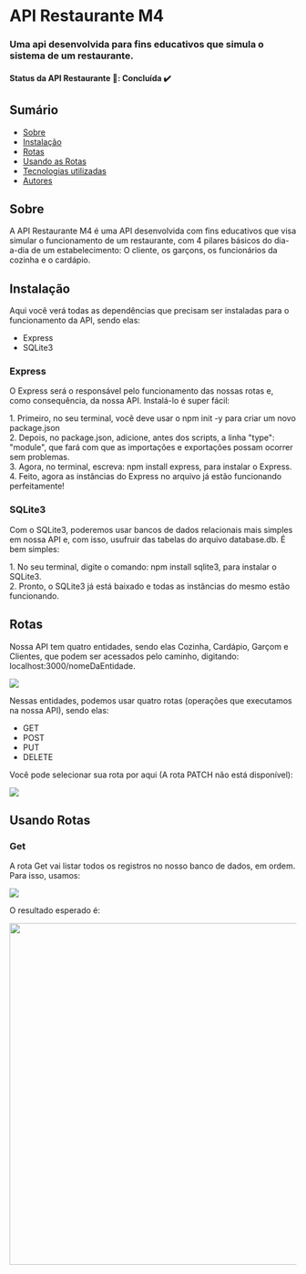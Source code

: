 # API Restaurante M4 
### Uma api desenvolvida para fins educativos que simula o sistema de um restaurante.

<h4>  Status da API Restaurante 🍝: Concluída  ✔️ </h4>

## Sumário
<!--ts-->
* [Sobre](#sobre)
* [Instalação](#instalacao)
* [Rotas](#rotas)
* [Usando as Rotas](#usandoRotas)
* [Tecnologias utilizadas](#tech)
* [Autores](#autores)
<!--te-->

<h2 id="sobre">Sobre</h2>
A API Restaurante M4 é uma API desenvolvida com fins educativos que visa simular o funcionamento de um restaurante, com 4 pilares básicos do dia-a-dia de um estabelecimento: O cliente, os garçons, os funcionários da cozinha e o cardápio.

<h2 id="instalacao">Instalação</h2>
Aqui você verá todas as dependências que precisam ser instaladas para o funcionamento da API, sendo elas:
<ul>
<li> Express
<li> SQLite3 
</ul>

<h3>Express</h3>
<p>O Express será o responsável pelo funcionamento das nossas rotas e, como consequência, da nossa API. Instalá-lo é super fácil:</p>
1. Primeiro, no seu terminal, você deve usar o npm init -y para criar um novo package.json <br>
2. Depois, no package.json, adicione, antes dos scripts, a linha "type": "module", que fará com que as importações e exportações possam ocorrer sem problemas. <br>
3. Agora, no terminal, escreva: npm install express, para instalar o Express.<br>
4. Feito, agora as instâncias do Express no arquivo já estão funcionando perfeitamente!

<h3>SQLite3</h3>
<p>Com o SQLite3, poderemos usar bancos de dados relacionais mais simples em nossa API e, com isso, usufruir das tabelas do arquivo database.db. É bem simples:</p>
1. No seu terminal, digite o comando: npm install sqlite3, para instalar o SQLite3.<br>
2. Pronto, o SQLite3 já está baixado e todas as instâncias do mesmo estão funcionando.

<h2 id='rotas'>Rotas</h2>
<p>Nossa API tem quatro entidades, sendo elas Cozinha, Cardápio, Garçom e Clientes, que podem ser acessados pelo caminho, digitando: localhost:3000/nomeDaEntidade. </p>
<img src="https://media.discordapp.net/attachments/490909335468245002/994638111424389261/unknown.png">
<p>Nessas entidades, podemos usar quatro rotas (operações que executamos na nossa API), sendo elas:</p>
<ul>
<li>GET
<li>POST 
<li>PUT 
<li>DELETE 
</ul>

<p>Você pode selecionar sua rota por aqui (A rota PATCH não está disponível):<p>
<img src='https://media.discordapp.net/attachments/490909335468245002/994639530839773215/unknown.png'>

<h2 id='usandoRotas'>Usando Rotas</h2>
<h3>Get</h3>
<p>A rota Get vai listar todos os registros no nosso banco de dados, em ordem. Para isso, usamos:</p>
<img src='https://media.discordapp.net/attachments/490909335468245002/994640892050817084/unknown.png'>

<p>O resultado esperado é:</p>
<img src='https://media.discordapp.net/attachments/490909335468245002/994641136956223618/unknown.png?width=714&height=670' width=600>
